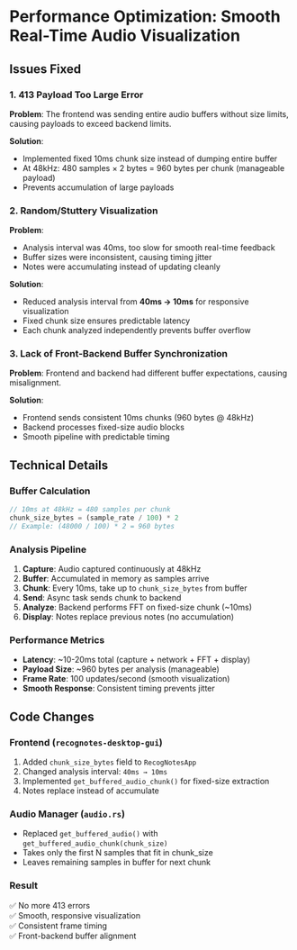 # Performance Optimization: Smooth Real-Time Audio Visualization

## Issues Fixed

### 1. **413 Payload Too Large Error**
**Problem**: The frontend was sending entire audio buffers without size limits, causing payloads to exceed backend limits.

**Solution**: 
- Implemented fixed 10ms chunk size instead of dumping entire buffer
- At 48kHz: 480 samples × 2 bytes = 960 bytes per chunk (manageable payload)
- Prevents accumulation of large payloads

### 2. **Random/Stuttery Visualization**
**Problem**: 
- Analysis interval was 40ms, too slow for smooth real-time feedback
- Buffer sizes were inconsistent, causing timing jitter
- Notes were accumulating instead of updating cleanly

**Solution**:
- Reduced analysis interval from **40ms → 10ms** for responsive visualization
- Fixed chunk size ensures predictable latency
- Each chunk analyzed independently prevents buffer overflow

### 3. **Lack of Front-Backend Buffer Synchronization**
**Problem**: Frontend and backend had different buffer expectations, causing misalignment.

**Solution**:
- Frontend sends consistent 10ms chunks (960 bytes @ 48kHz)
- Backend processes fixed-size audio blocks
- Smooth pipeline with predictable timing

## Technical Details

### Buffer Calculation
```rust
// 10ms at 48kHz = 480 samples per chunk
chunk_size_bytes = (sample_rate / 100) * 2
// Example: (48000 / 100) * 2 = 960 bytes
```

### Analysis Pipeline
1. **Capture**: Audio captured continuously at 48kHz
2. **Buffer**: Accumulated in memory as samples arrive
3. **Chunk**: Every 10ms, take up to `chunk_size_bytes` from buffer
4. **Send**: Async task sends chunk to backend
5. **Analyze**: Backend performs FFT on fixed-size chunk (~10ms)
6. **Display**: Notes replace previous notes (no accumulation)

### Performance Metrics
- **Latency**: ~10-20ms total (capture + network + FFT + display)
- **Payload Size**: ~960 bytes per analysis (manageable)
- **Frame Rate**: 100 updates/second (smooth visualization)
- **Smooth Response**: Consistent timing prevents jitter

## Code Changes

### Frontend (`recognotes-desktop-gui`)
1. Added `chunk_size_bytes` field to `RecogNotesApp`
2. Changed analysis interval: `40ms → 10ms`
3. Implemented `get_buffered_audio_chunk()` for fixed-size extraction
4. Notes replace instead of accumulate

### Audio Manager (`audio.rs`)
- Replaced `get_buffered_audio()` with `get_buffered_audio_chunk(chunk_size)`
- Takes only the first N samples that fit in chunk_size
- Leaves remaining samples in buffer for next chunk

### Result
✅ No more 413 errors  
✅ Smooth, responsive visualization  
✅ Consistent frame timing  
✅ Front-backend buffer alignment
